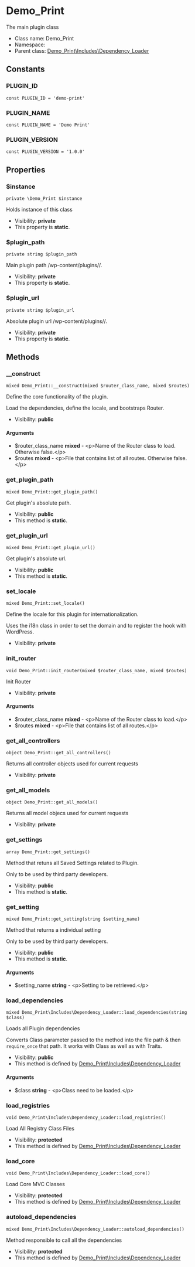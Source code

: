 Demo_Print
===============

The main plugin class




* Class name: Demo_Print
* Namespace: 
* Parent class: [Demo_Print\Includes\Dependency_Loader](Demo_Print-Includes-Dependency_Loader.md)



Constants
----------


### PLUGIN_ID

    const PLUGIN_ID = 'demo-print'





### PLUGIN_NAME

    const PLUGIN_NAME = 'Demo Print'





### PLUGIN_VERSION

    const PLUGIN_VERSION = '1.0.0'





Properties
----------


### $instance

    private \Demo_Print $instance

Holds instance of this class



* Visibility: **private**
* This property is **static**.


### $plugin_path

    private string $plugin_path

Main plugin path /wp-content/plugins/<plugin-folder>/.



* Visibility: **private**
* This property is **static**.


### $plugin_url

    private string $plugin_url

Absolute plugin url <wordpress-root-folder>/wp-content/plugins/<plugin-folder>/.



* Visibility: **private**
* This property is **static**.


Methods
-------


### __construct

    mixed Demo_Print::__construct(mixed $router_class_name, mixed $routes)

Define the core functionality of the plugin.

Load the dependencies, define the locale, and bootstraps Router.

* Visibility: **public**


#### Arguments
* $router_class_name **mixed** - &lt;p&gt;Name of the Router class to load. Otherwise false.&lt;/p&gt;
* $routes **mixed** - &lt;p&gt;File that contains list of all routes. Otherwise false.&lt;/p&gt;



### get_plugin_path

    mixed Demo_Print::get_plugin_path()

Get plugin's absolute path.



* Visibility: **public**
* This method is **static**.




### get_plugin_url

    mixed Demo_Print::get_plugin_url()

Get plugin's absolute url.



* Visibility: **public**
* This method is **static**.




### set_locale

    mixed Demo_Print::set_locale()

Define the locale for this plugin for internationalization.

Uses the i18n class in order to set the domain and to register the hook
with WordPress.

* Visibility: **private**




### init_router

    void Demo_Print::init_router(mixed $router_class_name, mixed $routes)

Init Router



* Visibility: **private**


#### Arguments
* $router_class_name **mixed** - &lt;p&gt;Name of the Router class to load.&lt;/p&gt;
* $routes **mixed** - &lt;p&gt;File that contains list of all routes.&lt;/p&gt;



### get_all_controllers

    object Demo_Print::get_all_controllers()

Returns all controller objects used for current requests



* Visibility: **private**




### get_all_models

    object Demo_Print::get_all_models()

Returns all model objecs used for current requests



* Visibility: **private**




### get_settings

    array Demo_Print::get_settings()

Method that retuns all Saved Settings related to Plugin.

Only to be used by third party developers.

* Visibility: **public**
* This method is **static**.




### get_setting

    mixed Demo_Print::get_setting(string $setting_name)

Method that returns a individual setting

Only to be used by third party developers.

* Visibility: **public**
* This method is **static**.


#### Arguments
* $setting_name **string** - &lt;p&gt;Setting to be retrieved.&lt;/p&gt;



### load_dependencies

    mixed Demo_Print\Includes\Dependency_Loader::load_dependencies(string $class)

Loads all Plugin dependencies

Converts Class parameter passed to the method into the file path & then
`require_once` that path. It works with Class as well as with Traits.

* Visibility: **public**
* This method is defined by [Demo_Print\Includes\Dependency_Loader](Demo_Print-Includes-Dependency_Loader.md)


#### Arguments
* $class **string** - &lt;p&gt;Class need to be loaded.&lt;/p&gt;



### load_registries

    void Demo_Print\Includes\Dependency_Loader::load_registries()

Load All Registry Class Files



* Visibility: **protected**
* This method is defined by [Demo_Print\Includes\Dependency_Loader](Demo_Print-Includes-Dependency_Loader.md)




### load_core

    void Demo_Print\Includes\Dependency_Loader::load_core()

Load Core MVC Classes



* Visibility: **protected**
* This method is defined by [Demo_Print\Includes\Dependency_Loader](Demo_Print-Includes-Dependency_Loader.md)




### autoload_dependencies

    mixed Demo_Print\Includes\Dependency_Loader::autoload_dependencies()

Method responsible to call all the dependencies



* Visibility: **protected**
* This method is defined by [Demo_Print\Includes\Dependency_Loader](Demo_Print-Includes-Dependency_Loader.md)



